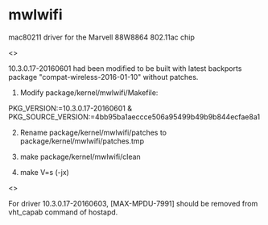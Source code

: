 # mwlwifi
mac80211 driver for the Marvell 88W8864 802.11ac chip

<<How to build mwlwifi with OpenWrt>>

10.3.0.17-20160601 had been modified to be built with latest backports package "compat-wireless-2016-01-10" without patches.

1. Modify package/kernel/mwlwifi/Makefile:

PKG_VERSION:=10.3.0.17-20160601
&
PKG_SOURCE_VERSION:=4bb95ba1aeccce506a95499b49b9b844ecfae8a1

2. Rename package/kernel/mwlwifi/patches to package/kernel/mwlwifi/patches.tmp

3. make package/kernel/mwlwifi/clean

4. make V=s (-jx)

<<Note>>

For driver 10.3.0.17-20160603, [MAX-MPDU-7991] should be removed from vht_capab command of hostapd.

